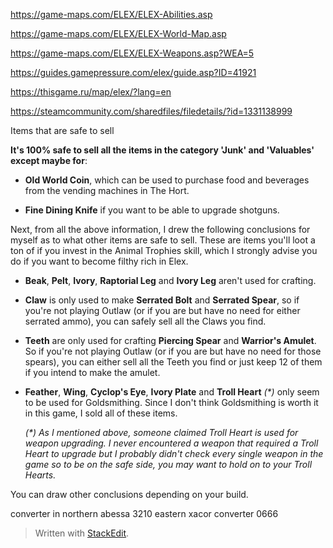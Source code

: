 
https://game-maps.com/ELEX/ELEX-Abilities.asp

https://game-maps.com/ELEX/ELEX-World-Map.asp

https://game-maps.com/ELEX/ELEX-Weapons.asp?WEA=5

https://guides.gamepressure.com/elex/guide.asp?ID=41921

https://thisgame.ru/map/elex/?lang=en

https://steamcommunity.com/sharedfiles/filedetails/?id=1331138999


Items that are safe to sell

**It's 100% safe to sell all the items in the category 'Junk' and 'Valuables' except maybe for**:  

-   **Old World Coin**, which can be used to purchase food and beverages from the vending machines in The Hort.  
      
    
-   **Fine Dining Knife**  if you want to be able to upgrade shotguns.

  
Next, from all the above information, I drew the following conclusions for myself as to what other items are safe to sell. These are items you'll loot a ton of if you invest in the Animal Trophies skill, which I strongly advise you do if you want to become filthy rich in Elex.  

-   **Beak**,  **Pelt**,  **Ivory**,  **Raptorial Leg**  and  **Ivory Leg**  aren't used for crafting.  
      
    
-   **Claw**  is only used to make  **Serrated Bolt**  and  **Serrated Spear**, so if you're not playing Outlaw (or if you are but have no need for either serrated ammo), you can safely sell all the Claws you find.  
      
    
-   **Teeth**  are only used for crafting  **Piercing Spear**  and  **Warrior's Amulet**. So if you're not playing Outlaw (or if you are but have no need for those spears), you can either sell all the Teeth you find or just keep 12 of them if you intend to make the amulet.  
      
    
-   **Feather**,  **Wing**,  **Cyclop's Eye**,  **Ivory Plate**  and  **Troll Heart**  _(*)_  only seem to be used for Goldsmithing. Since I don't think Goldsmithing is worth it in this game, I sold all of these items.  
      
    _(*) As I mentioned above, someone claimed Troll Heart is used for weapon upgrading. I never encountered a weapon that required a Troll Heart to upgrade but I probably didn't check every single weapon in the game so to be on the safe side, you may want to hold on to your Troll Hearts._

  
You can draw other conclusions depending on your build.



converter in northern abessa 3210
eastern xacor converter 0666


> Written with [StackEdit](https://stackedit.io/).
<!--stackedit_data:
eyJoaXN0b3J5IjpbLTQ3NzM5ODYzOV19
-->